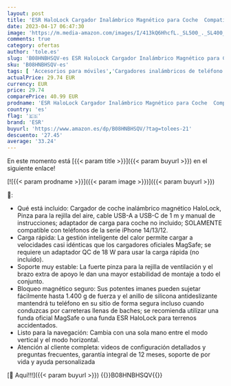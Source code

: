 ```yaml
---
layout: post
title: 'ESR HaloLock Cargador Inalámbrico Magnético para Coche  Compatible con MagSafe Cargador Coche  Soporte Rejilla Aire  Compatible con  iPhone 14/14 Plus/14 Pro/14 Pro MAX y Serie iPhone 13/12  Negro'
date: 2023-04-17 06:47:30
image: 'https://m.media-amazon.com/images/I/413kQ6HhcfL._SL500_._SL400_.jpg'
comments: true
category: ofertas
author: 'tole.es'
slug: 'B08HNBHSQV-es ESR HaloLock Cargador Inalámbrico Magnético para Coche...'
sku: 'B08HNBHSQV-es'
tags: [ 'Accesorios para móviles','Cargadores inalámbricos de teléfono móviles para coches','Cargadores para móviles','Comunicación móvil y accesorios','Electrónica','esr','iphone','🇪🇸', ]
actualPrice: 29.74 EUR
currency: EUR
price: 29.74
comparePrice: 40.99 EUR
prodname: 'ESR HaloLock Cargador Inalámbrico Magnético para Coche  Compatible con MagSafe Cargador Coche  Soporte Rejilla Aire  Compatible con  iPhone 14/14 Plus/14 Pro/14 Pro MAX y Serie iPhone 13/12  Negro'
country: 'es'
flag: '🇪🇸'
brand: 'ESR'
buyurl: 'https://www.amazon.es/dp/B08HNBHSQV/?tag=tolees-21'
descuento: '27.45'
average: '33.24'
---
```


En este momento está [{{< param title >}}]({{< param buyurl >}}) en el siguiente enlace!

[![{{< param prodname >}}]({{< param image >}})]({{< param buyurl >}})

🔎:

- Qué está incluido: Cargador de coche inalámbrico magnético HaloLock, Pinza para la rejilla del aire, cable USB-A a USB-C de 1 m y manual de instrucciones; adaptador de carga para coche no incluido; SOLAMENTE compatible con teléfonos de la serie iPhone 14/13/12.
- Carga rápida: La gestión inteligente del calor permite cargar a velocidades casi idénticas que los cargadores oficiales MagSafe; se requiere un adaptador QC de 18 W para usar la carga rápida (no incluido).
- Soporte muy estable: La fuerte pinza para la rejilla de ventilación y el brazo extra de apoyo le dan una mayor estabilidad de montaje a todo el conjunto.
- Bloqueo magnético seguro: Sus potentes imanes pueden sujetar fácilmente hasta 1.400 g de fuerza y el anillo de silicona antideslizante mantendrá tu teléfono en su sitio de forma segura incluso cuando conduzcas por carreteras llenas de baches; se recomienda utilizar una funda oficial MagSafe o una funda ESR HaloLock para terrenos accidentados.
- Listo para la navegación: Cambia con una sola mano entre el modo vertical y el modo horizontal.
- Atención al cliente completa: videos de configuración detallados y preguntas frecuentes, garantía integral de 12 meses, soporte de por vida y ayuda personalizada

[🛒 Aquí!!!]({{< param buyurl >}})
{{<world>}}B08HNBHSQV{{</world>}}
